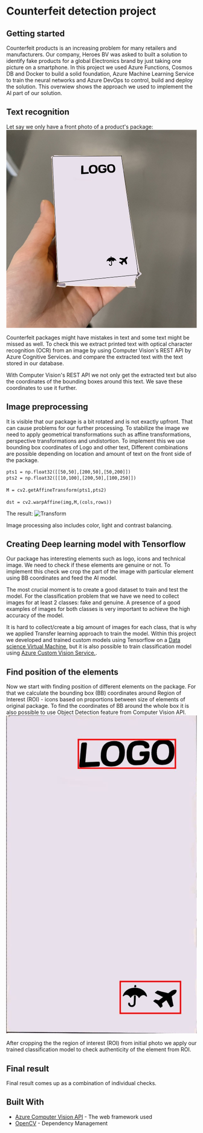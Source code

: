 # Counterfeit detection project

## Getting started
Counterfeit products is an increasing problem for many retailers and manufacturers. Our company, Heroes BV was asked to built a solution to identify fake products for a global Electronics brand by just taking one picture on a smartphone. In this project we used Azure Functions, Cosmos DB and Docker to build a solid foundation, Azure Machine Learning Service to train the neural networks and Azure DevOps to control, build and deploy the solution. This overwiew shows the approach we used to implement the AI part of our solution.

## Text  recognition
Let say we only have a front photo of a product's package:
![GitHub Logo](/False.jpg)

Counterfeit packages might have mistakes in text and some text might be missed as well. To check this we extract printed text with optical character recognition (OCR) from an image by using Computer Vision's REST API by Azure Cognitive Services. and compare the extracted text with the text stored in our database.

With Computer Vision's REST API we not only get the extracted text but also the coordinates of the bounding boxes around this text. We save these coordinates to use it further.


## Image preprocessing
It is visible that our package is a bit rotated and is not exactly upfront. That can cause problems for our further processing. To stabilize the image we need to apply geometrical transformations such as affine transformations, perspective transformations and undistortion. To implement this we use bounding box coordinates of Logo and other text,  Different combinations are possible depending on location and amount of text on the front side of the package. 

```
pts1 = np.float32([[50,50],[200,50],[50,200]])
pts2 = np.float32([[10,100],[200,50],[100,250]])

M = cv2.getAffineTransform(pts1,pts2)

dst = cv2.warpAffine(img,M,(cols,rows))
```
The result:
![Transform](/Screenshot_2019-03-23_at_12.56.36.png)

Image processing also includes color, light and contrast balancing.

## Creating Deep learning model with Tensorflow
Our package has interesting elements such as logo, icons and technical image. We need to check if these elements are genuine or not. To implement this check we crop the part of the image with particular element using BB coordinates and feed the AI model.

The most crucial moment is to create a good dataset to train and test the model. For the classification problem that we have we need to collect images for at least 2 classes: fake and genuine. A presence of a good examples of images for both classes is very important to achieve the high accuracy of the model. 


It is hard to collect/create a big amount of images for each class, that is why we applied Transfer learning approach to train the model. Within this project we developed and trained custom models using Tensorflow on a [Data science Virtual Machine](https://azure.microsoft.com/en-us/services/virtual-machines/data-science-virtual-machines/), but it is also possible to train classification model using [Azure Custom Vision Service.](https://www.customvision.ai/).



## Find position of the elements
Now we start with finding position of different elements on the package. For that we calculate the bounding box (BB) coordinates around Region of Interest (ROI) - icons based on proportions between size of elements of original package. To find the coordinates of BB around the whole box it is also possible to use Object Detection feature from Computer Vision API.
![BoundingBoxes](/TransformPerspectivePackage.jpg)

After cropping the the region of interest (ROI) from initial photo we apply our trained classification model to check authenticity of the element from ROI. 

## Final result
Final result comes up as a combination of individual checks.

## Built With

* [Azure Computer Vision API](https://docs.microsoft.com/en-us/azure/cognitive-services/computer-vision/quickstarts/python-print-text) - The web framework used
* [OpenCV](https://opencv.org/) - Dependency Management



